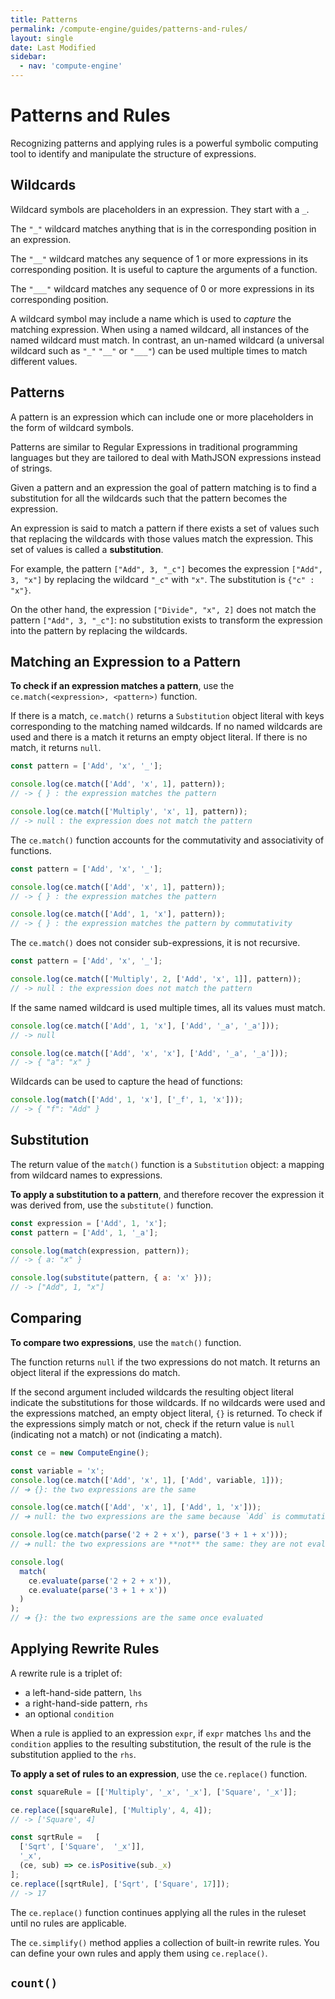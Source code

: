 ```yaml
---
title: Patterns
permalink: /compute-engine/guides/patterns-and-rules/
layout: single
date: Last Modified
sidebar:
  - nav: 'compute-engine'
---
```


# Patterns and Rules

Recognizing patterns and applying rules is a powerful symbolic computing tool 
to identify and manipulate the structure of expressions.

<section id='wildcards'>

## Wildcards

Wildcard symbols are placeholders in an expression. They start with a `_`.

The `"_"` wildcard matches anything that is in the corresponding position in an
expression.

The `"__"` wildcard matches any sequence of 1 or more expressions in its
corresponding position. It is useful to capture the arguments of a function.

The `"___"` wildcard matches any sequence of 0 or more expressions in its
corresponding position.

A wildcard symbol may include a name which is used to _capture_ the
matching expression. When using a named wildcard, all instances of the named
wildcard must match. In contrast, an un-named wildcard (a universal wildcard 
such as `"_"` `"__"` or `"___"`) can be used multiple times to match 
different values.

</section>

<section id='patterns'>

## Patterns

A pattern is an expression which can include one or more placeholders in the 
form of wildcard symbols.

Patterns are similar to Regular Expressions in traditional programming languages
but they are tailored to deal with MathJSON expressions instead of strings.

Given a pattern and an expression the goal of pattern matching is to find a 
substitution for all the wildcards such that the pattern becomes the expression.

An expression is said to match a pattern if there exists a set of values such
that replacing the wildcards with those values match the expression. This set
of values is called a **substitution**.

For example, the pattern `["Add", 3, "_c"]` becomes the expression
`["Add", 3, "x"]` by replacing the wildcard `"_c"` with `"x"`. The substitution
is `{"c" : "x"}`.

On the other hand, the expression `["Divide", "x", 2]` does not match the pattern
`["Add", 3, "_c"]`: no substitution exists to transform the expression into the
pattern by replacing the wildcards.

</section>

<section id='matching-an-expression-to-a-pattern'>

## Matching an Expression to a Pattern

**To check if an expression matches a pattern**, use the 
`ce.match(<expression>, <pattern>)` function.

If there is a match, `ce.match()` returns a `Substitution` object literal with 
keys corresponding to the matching named wildcards. If no named wildcards are 
used and there is a match it returns an empty object literal. If there is no 
match, it returns `null`.


```js
const pattern = ['Add', 'x', '_'];

console.log(ce.match(['Add', 'x', 1], pattern));
// -> { } : the expression matches the pattern

console.log(ce.match(['Multiply', 'x', 1], pattern));
// -> null : the expression does not match the pattern
```

The `ce.match()` function accounts for the commutativity and associativity
of functions.


```js
const pattern = ['Add', 'x', '_'];

console.log(ce.match(['Add', 'x', 1], pattern));
// -> { } : the expression matches the pattern

console.log(ce.match(['Add', 1, 'x'], pattern));
// -> { } : the expression matches the pattern by commutativity
```


The `ce.match()` does not consider sub-expressions, it is not recursive.

```js
const pattern = ['Add', 'x', '_'];

console.log(ce.match(['Multiply', 2, ['Add', 'x', 1]], pattern));
// -> null : the expression does not match the pattern
```


If the same named wildcard is used multiple times, all its values must match.

```js
console.log(ce.match(['Add', 1, 'x'], ['Add', '_a', '_a']));
// -> null

console.log(ce.match(['Add', 'x', 'x'], ['Add', '_a', '_a']));
// -> { "a": "x" }
```

Wildcards can be used to capture the head of functions:

```js
console.log(match(['Add', 1, 'x'], ['_f', 1, 'x']));
// -> { "f": "Add" }
```
</section>

<section id='substitution'>

## Substitution

The return value of the `match()` function is a `Substitution` object: a
mapping from wildcard names to expressions.

**To apply a substitution to a pattern**, and therefore recover the expression it
was derived from, use the `substitute()` function.

```js
const expression = ['Add', 1, 'x'];
const pattern = ['Add', 1, '_a'];

console.log(match(expression, pattern));
// -> { a: "x" }

console.log(substitute(pattern, { a: 'x' }));
// -> ["Add", 1, "x"]
```

</section>

<section id='comparing'>

## Comparing

**To compare two expressions**, use the `match()` function. 

The function returns `null` if the two expressions do not match. It returns an 
object literal if the expressions do match. 

If the second argument included wildcards the resulting object literal indicate
the substitutions for those wildcards. If no wildcards were used and the
expressions matched, an empty object literal, `{}` is returned. 
To check if the expressions simply match or not, check if the return value is
 `null` (indicating not a match) or not (indicating a match).


```js
const ce = new ComputeEngine();

const variable = 'x';
console.log(ce.match(['Add', 'x', 1], ['Add', variable, 1]));
// ➔ {}: the two expressions are the same

console.log(ce.match(['Add', 'x', 1], ['Add', 1, 'x']));
// ➔ null: the two expressions are the same because `Add` is commutative

console.log(ce.match(parse('2 + 2 + x'), parse('3 + 1 + x')));
// ➔ null: the two expressions are **not** the same: they are not evaluated

console.log(
  match(
    ce.evaluate(parse('2 + 2 + x')),
    ce.evaluate(parse('3 + 1 + x'))
  )
);
// ➔ {}: the two expressions are the same once evaluated
```

</section>

<section id='applying-rewrite-rules'>

## Applying Rewrite Rules

A rewrite rule is a triplet of:

- a left-hand-side pattern,  `lhs`
- a right-hand-side pattern, `rhs`
- an optional `condition`

When a rule is applied to an expression `expr`, if `expr` matches `lhs` and
the `condition` applies to the resulting substitution, the result of the 
rule is the substitution applied to the `rhs`.

**To apply a set of rules to an expression**, use the `ce.replace()` function.

```ts
const squareRule = [['Multiply', '_x', '_x'], ['Square', '_x']];

ce.replace([squareRule], ['Multiply', 4, 4]);
// -> ['Square', 4]

const sqrtRule =   [
  ['Sqrt', ['Square',  '_x']], 
  '_x',
  (ce, sub) => ce.isPositive(sub._x)
];
ce.replace([sqrtRule], ['Sqrt', ['Square', 17]]);
// -> 17
```

The `ce.replace()` function continues applying all the rules in the ruleset 
until no rules are applicable.

The `ce.simplify()` method applies a collection of built-in rewrite rules. 
You can define your own rules and apply them using `ce.replace()`.

</section>

<section id='count'>

## `count()`

</section>